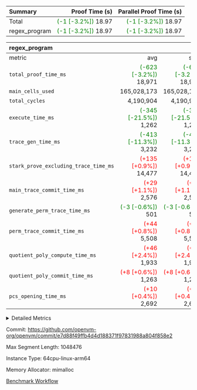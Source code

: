 | Summary | Proof Time (s) | Parallel Proof Time (s) |
|:---|---:|---:|
| Total | <span style='color: green'>(-1 [-3.2%])</span> 18.97 | <span style='color: green'>(-1 [-3.2%])</span> 18.97 |
| regex_program | <span style='color: green'>(-1 [-3.2%])</span> 18.97 | <span style='color: green'>(-1 [-3.2%])</span> 18.97 |


| regex_program |||||
|:---|---:|---:|---:|---:|
|metric|avg|sum|max|min|
| `total_proof_time_ms ` | <span style='color: green'>(-623 [-3.2%])</span> 18,971 | <span style='color: green'>(-623 [-3.2%])</span> 18,971 | <span style='color: green'>(-623 [-3.2%])</span> 18,971 | <span style='color: green'>(-623 [-3.2%])</span> 18,971 |
| `main_cells_used     ` |  165,028,173 |  165,028,173 |  165,028,173 |  165,028,173 |
| `total_cycles        ` |  4,190,904 |  4,190,904 |  4,190,904 |  4,190,904 |
| `execute_time_ms     ` | <span style='color: green'>(-345 [-21.5%])</span> 1,262 | <span style='color: green'>(-345 [-21.5%])</span> 1,262 | <span style='color: green'>(-345 [-21.5%])</span> 1,262 | <span style='color: green'>(-345 [-21.5%])</span> 1,262 |
| `trace_gen_time_ms   ` | <span style='color: green'>(-413 [-11.3%])</span> 3,232 | <span style='color: green'>(-413 [-11.3%])</span> 3,232 | <span style='color: green'>(-413 [-11.3%])</span> 3,232 | <span style='color: green'>(-413 [-11.3%])</span> 3,232 |
| `stark_prove_excluding_trace_time_ms` | <span style='color: red'>(+135 [+0.9%])</span> 14,477 | <span style='color: red'>(+135 [+0.9%])</span> 14,477 | <span style='color: red'>(+135 [+0.9%])</span> 14,477 | <span style='color: red'>(+135 [+0.9%])</span> 14,477 |
| `main_trace_commit_time_ms` | <span style='color: red'>(+29 [+1.1%])</span> 2,576 | <span style='color: red'>(+29 [+1.1%])</span> 2,576 | <span style='color: red'>(+29 [+1.1%])</span> 2,576 | <span style='color: red'>(+29 [+1.1%])</span> 2,576 |
| `generate_perm_trace_time_ms` | <span style='color: green'>(-3 [-0.6%])</span> 501 | <span style='color: green'>(-3 [-0.6%])</span> 501 | <span style='color: green'>(-3 [-0.6%])</span> 501 | <span style='color: green'>(-3 [-0.6%])</span> 501 |
| `perm_trace_commit_time_ms` | <span style='color: red'>(+44 [+0.8%])</span> 5,508 | <span style='color: red'>(+44 [+0.8%])</span> 5,508 | <span style='color: red'>(+44 [+0.8%])</span> 5,508 | <span style='color: red'>(+44 [+0.8%])</span> 5,508 |
| `quotient_poly_compute_time_ms` | <span style='color: red'>(+46 [+2.4%])</span> 1,933 | <span style='color: red'>(+46 [+2.4%])</span> 1,933 | <span style='color: red'>(+46 [+2.4%])</span> 1,933 | <span style='color: red'>(+46 [+2.4%])</span> 1,933 |
| `quotient_poly_commit_time_ms` | <span style='color: red'>(+8 [+0.6%])</span> 1,263 | <span style='color: red'>(+8 [+0.6%])</span> 1,263 | <span style='color: red'>(+8 [+0.6%])</span> 1,263 | <span style='color: red'>(+8 [+0.6%])</span> 1,263 |
| `pcs_opening_time_ms ` | <span style='color: red'>(+10 [+0.4%])</span> 2,692 | <span style='color: red'>(+10 [+0.4%])</span> 2,692 | <span style='color: red'>(+10 [+0.4%])</span> 2,692 | <span style='color: red'>(+10 [+0.4%])</span> 2,692 |



<details>
<summary>Detailed Metrics</summary>

| group | num_segments | keygen_time_ms | commit_exe_time_ms |
| --- | --- | --- | --- |
| regex_program | 1 | 735 | 45 | 

| group | air_name | quotient_deg | interactions | constraints |
| --- | --- | --- | --- | --- |
| regex_program | AccessAdapterAir<16> | 2 | 5 | 14 | 
| regex_program | AccessAdapterAir<2> | 2 | 5 | 14 | 
| regex_program | AccessAdapterAir<32> | 2 | 5 | 14 | 
| regex_program | AccessAdapterAir<4> | 2 | 5 | 14 | 
| regex_program | AccessAdapterAir<64> | 2 | 5 | 14 | 
| regex_program | AccessAdapterAir<8> | 2 | 5 | 14 | 
| regex_program | BitwiseOperationLookupAir<8> | 2 | 2 | 4 | 
| regex_program | KeccakVmAir | 2 | 321 | 4,571 | 
| regex_program | MemoryMerkleAir<8> | 2 | 4 | 40 | 
| regex_program | PersistentBoundaryAir<8> | 2 | 3 | 6 | 
| regex_program | PhantomAir | 2 | 3 | 5 | 
| regex_program | Poseidon2PeripheryAir<BabyBearParameters>, 1> | 2 | 1 | 286 | 
| regex_program | ProgramAir | 1 | 1 | 4 | 
| regex_program | RangeTupleCheckerAir<2> | 1 | 1 | 4 | 
| regex_program | VariableRangeCheckerAir | 1 | 1 | 4 | 
| regex_program | VmAirWrapper<Rv32BaseAluAdapterAir, BaseAluCoreAir<4, 8> | 2 | 19 | 43 | 
| regex_program | VmAirWrapper<Rv32BaseAluAdapterAir, LessThanCoreAir<4, 8> | 2 | 17 | 39 | 
| regex_program | VmAirWrapper<Rv32BaseAluAdapterAir, ShiftCoreAir<4, 8> | 2 | 23 | 90 | 
| regex_program | VmAirWrapper<Rv32BranchAdapterAir, BranchEqualCoreAir<4> | 2 | 11 | 25 | 
| regex_program | VmAirWrapper<Rv32BranchAdapterAir, BranchLessThanCoreAir<4, 8> | 2 | 13 | 41 | 
| regex_program | VmAirWrapper<Rv32CondRdWriteAdapterAir, Rv32JalLuiCoreAir> | 2 | 10 | 22 | 
| regex_program | VmAirWrapper<Rv32HintStoreAdapterAir, Rv32HintStoreCoreAir> | 2 | 15 | 17 | 
| regex_program | VmAirWrapper<Rv32JalrAdapterAir, Rv32JalrCoreAir> | 2 | 16 | 20 | 
| regex_program | VmAirWrapper<Rv32LoadStoreAdapterAir, LoadSignExtendCoreAir<4, 8> | 2 | 18 | 33 | 
| regex_program | VmAirWrapper<Rv32LoadStoreAdapterAir, LoadStoreCoreAir<4> | 2 | 17 | 38 | 
| regex_program | VmAirWrapper<Rv32MultAdapterAir, DivRemCoreAir<4, 8> | 2 | 25 | 88 | 
| regex_program | VmAirWrapper<Rv32MultAdapterAir, MulHCoreAir<4, 8> | 2 | 24 | 38 | 
| regex_program | VmAirWrapper<Rv32MultAdapterAir, MultiplicationCoreAir<4, 8> | 2 | 19 | 26 | 
| regex_program | VmAirWrapper<Rv32RdWriteAdapterAir, Rv32AuipcCoreAir> | 2 | 11 | 15 | 
| regex_program | VmConnectorAir | 2 | 3 | 9 | 

| group | air_name | segment | rows | prep_cols | perm_cols | main_cols | cells |
| --- | --- | --- | --- | --- | --- | --- | --- |
| regex_program | AccessAdapterAir<2> | 0 | 64 |  | 24 | 11 | 2,240 | 
| regex_program | AccessAdapterAir<4> | 0 | 32 |  | 24 | 13 | 1,184 | 
| regex_program | AccessAdapterAir<8> | 0 | 131,072 |  | 24 | 17 | 5,373,952 | 
| regex_program | BitwiseOperationLookupAir<8> | 0 | 65,536 | 3 | 8 | 2 | 655,360 | 
| regex_program | KeccakVmAir | 0 | 32 |  | 1,288 | 3,164 | 142,464 | 
| regex_program | MemoryMerkleAir<8> | 0 | 131,072 |  | 20 | 32 | 6,815,744 | 
| regex_program | PersistentBoundaryAir<8> | 0 | 131,072 |  | 12 | 20 | 4,194,304 | 
| regex_program | PhantomAir | 0 | 512 |  | 12 | 6 | 9,216 | 
| regex_program | Poseidon2PeripheryAir<BabyBearParameters>, 1> | 0 | 16,384 |  | 8 | 300 | 5,046,272 | 
| regex_program | ProgramAir | 0 | 131,072 |  | 8 | 10 | 2,359,296 | 
| regex_program | RangeTupleCheckerAir<2> | 0 | 524,288 | 2 | 8 | 1 | 4,718,592 | 
| regex_program | VariableRangeCheckerAir | 0 | 262,144 | 2 | 8 | 1 | 2,359,296 | 
| regex_program | VmAirWrapper<Rv32BaseAluAdapterAir, BaseAluCoreAir<4, 8> | 0 | 2,097,152 |  | 80 | 36 | 243,269,632 | 
| regex_program | VmAirWrapper<Rv32BaseAluAdapterAir, LessThanCoreAir<4, 8> | 0 | 65,536 |  | 40 | 37 | 5,046,272 | 
| regex_program | VmAirWrapper<Rv32BaseAluAdapterAir, ShiftCoreAir<4, 8> | 0 | 262,144 |  | 52 | 53 | 27,525,120 | 
| regex_program | VmAirWrapper<Rv32BranchAdapterAir, BranchEqualCoreAir<4> | 0 | 524,288 |  | 48 | 26 | 38,797,312 | 
| regex_program | VmAirWrapper<Rv32BranchAdapterAir, BranchLessThanCoreAir<4, 8> | 0 | 262,144 |  | 56 | 32 | 23,068,672 | 
| regex_program | VmAirWrapper<Rv32CondRdWriteAdapterAir, Rv32JalLuiCoreAir> | 0 | 131,072 |  | 44 | 18 | 8,126,464 | 
| regex_program | VmAirWrapper<Rv32HintStoreAdapterAir, Rv32HintStoreCoreAir> | 0 | 16,384 |  | 36 | 26 | 1,015,808 | 
| regex_program | VmAirWrapper<Rv32JalrAdapterAir, Rv32JalrCoreAir> | 0 | 131,072 |  | 36 | 28 | 8,388,608 | 
| regex_program | VmAirWrapper<Rv32LoadStoreAdapterAir, LoadSignExtendCoreAir<4, 8> | 0 | 1,024 |  | 76 | 35 | 113,664 | 
| regex_program | VmAirWrapper<Rv32LoadStoreAdapterAir, LoadStoreCoreAir<4> | 0 | 2,097,152 |  | 72 | 40 | 234,881,024 | 
| regex_program | VmAirWrapper<Rv32MultAdapterAir, DivRemCoreAir<4, 8> | 0 | 128 |  | 104 | 57 | 20,608 | 
| regex_program | VmAirWrapper<Rv32MultAdapterAir, MulHCoreAir<4, 8> | 0 | 256 |  | 100 | 39 | 35,584 | 
| regex_program | VmAirWrapper<Rv32MultAdapterAir, MultiplicationCoreAir<4, 8> | 0 | 65,536 |  | 80 | 31 | 7,274,496 | 
| regex_program | VmAirWrapper<Rv32RdWriteAdapterAir, Rv32AuipcCoreAir> | 0 | 65,536 |  | 28 | 21 | 3,211,264 | 
| regex_program | VmConnectorAir | 0 | 2 | 1 | 12 | 4 | 32 | 

| group | segment | trace_gen_time_ms | total_proof_time_ms | total_cycles | total_cells | stark_prove_excluding_trace_time_ms | quotient_poly_compute_time_ms | quotient_poly_commit_time_ms | perm_trace_commit_time_ms | pcs_opening_time_ms | main_trace_commit_time_ms | main_cells_used | generate_perm_trace_time_ms | execute_time_ms |
| --- | --- | --- | --- | --- | --- | --- | --- | --- | --- | --- | --- | --- | --- | --- |
| regex_program | 0 | 3,232 | 18,971 | 4,190,904 | 632,452,480 | 14,477 | 1,933 | 1,263 | 5,508 | 2,692 | 2,576 | 165,028,173 | 501 | 1,262 | 

</details>


Commit: https://github.com/openvm-org/openvm/commit/e7d88f49ffb4d4d188371f97831988a804f858e2

Max Segment Length: 1048476

Instance Type: 64cpu-linux-arm64

Memory Allocator: mimalloc

[Benchmark Workflow](https://github.com/openvm-org/openvm/actions/runs/12659312388)
